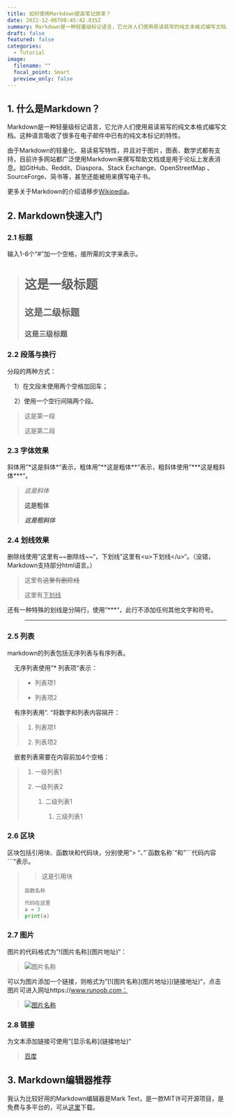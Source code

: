 ```yaml
---
title: 如何使用Markdown提高笔记效率？
date: 2022-12-06T08:45:42.835Z
summary: Markdown是一种轻量级标记语言，它允许人们使用易读易写的纯文本格式编写文档。这种语言吸收了很多在电子邮件中已有的纯文本标记的特性。
draft: false
featured: false
categories:
  - Tutorial
image:
  filename: ""
  focal_point: Smart
  preview_only: false
---
```

## 1. 什么是Markdown？

Markdown是一种轻量级标记语言，它允许人们使用易读易写的纯文本格式编写文档。这种语言吸收了很多在电子邮件中已有的纯文本标记的特性。

由于Markdown的轻量化、易读易写特性，并且对于图片，图表、数学式都有支持，目前许多网站都广泛使用Markdown来撰写帮助文档或是用于论坛上发表消息。如GitHub、Reddit、Diaspora、Stack Exchange、OpenStreetMap 、SourceForge、简书等，甚至还能被用来撰写电子书。

更多关于Markdown的介绍请移步[Wikipedia](https://zh.wikipedia.org/wiki/Markdown)。

## 2. Markdown快速入门

### 2.1 标题

输入1-6个“#”加一个空格，接所需的文字来表示。

> # 这是一级标题
> 
> ## 这是二级标题
> 
> ### 这是三级标题

### 2.2 段落与换行

分段的两种方式：

    1）在文段末使用两个空格加回车；

    2）使用一个空行间隔两个段。

> 这是第一段
> 
> 这是第二段

### 2.3 字体效果

斜体用”\*这是斜体\*“表示，粗体用”\*\*这是粗体\*\*“表示，粗斜体使用”\*\*\*这是粗斜体\*\*\*“。

> *这是斜体*
> 
> **这是粗体**
> 
> ***这是粗斜体***

### 2.4 划线效果

删除线使用”这里有\~\~删除线\~\~“，下划线”这里有\<u\>下划线\</u\>“。（没错，Markdown支持部分html语言。）

> 这里有~~这里有删除线~~
> 
> 这里有<u>下划线</u>

还有一种特殊的划线是分隔行，使用”\*\*\*“，此行不添加任何其他文字和符号。

> ---

### 2.5 列表

markdown的列表包括无序列表与有序列表。

    无序列表使用”\* 列表项“表示：

> - 列表项1
>   
> - 列表项2
>   

    有序列表用”. “将数字和列表内容隔开：

> 1. 列表项1
>   
> 2. 列表项2
>   

    嵌套列表需要在内容前加4个空格：

> 1. 一级列表1
>   
> 2. 一级列表2
>   
>     1. 二级列表1
>     
>         1. 三级列表1
>       

### 2.6 区块

区块包括引用块、函数块和代码块，分别使用”\> “、”\`函数名称\`“和”\`\`\`代码内容\`\`\`“表示。

> > 这是引用块
> 
> `函数名称`
> 
> ```python
> 代码在这里
> a = 3
> print(a)
> ```

### 2.7 图片

图片的代码格式为”\!\[图片名称\]\(图片地址\)“：

> ![图片名称](https://static.runoob.com/images/runoob-logo.png)

可以为图片添加一个链接，则格式为”\[\!\[图片名称\]\(图片地址\)\]\(链接地址\)“，点击图片可进入网址https://www.runoob.com：

> [![图片名称](http://static.runoob.com/images/runoob-logo.png)](https://www.runobb.com)

### 2.8 链接

为文本添加链接可使用”\[显示名称\]\(链接地址\)“

> [百度](https://www.baidu.com)

## 3. Markdown编辑器推荐

我认为比较好用的Markdown编辑器是Mark Text，是一款MIT许可开源项目，是免费与多平台的，可从[这里](https://github.com/marktext/marktext)下载。